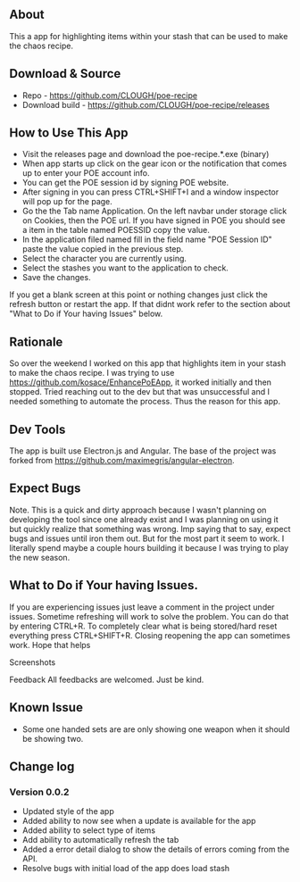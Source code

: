 ## About
This a app for highlighting items within your stash that can be used to make the chaos recipe. 

## Download & Source
* Repo - https://github.com/CLOUGH/poe-recipe
* Download build - https://github.com/CLOUGH/poe-recipe/releases

## How to Use This App
* Visit the releases page and download the poe-recipe.*.exe (binary) 
* When app starts up click on the gear icon or the notification that comes up to enter your POE account info.
* You can get the POE session id by signing POE website. 
* After signing in you can press CTRL+SHIFT+I and a window inspector  will pop up for the page. 
* Go the the Tab name Application. On the left navbar under storage click on Cookies, then the POE url. If you have signed in POE you should see a item in the table named POESSID copy the value.
* In the application filed named fill in the field name "POE Session ID" paste the value copied in the previous step.
* Select the character you are currently using.
* Select the stashes you want to the application to check. 
* Save the changes.

If you get a blank screen at this point or nothing changes just click the refresh button or restart the app. If that didnt work refer to the section about "What to Do if Your having Issues" below.

## Rationale 
So over the weekend I worked on this app that highlights item in your stash to make the chaos recipe. I was trying to use https://github.com/kosace/EnhancePoEApp, it worked initially and then stopped. Tried reaching out to the dev but that was unsuccessful and I needed something to automate the process. Thus the reason for this app.

## Dev Tools 
The app is built use Electron.js and Angular.  The base of the project was forked from https://github.com/maximegris/angular-electron. 

## Expect Bugs
Note. This is a quick and dirty approach because I wasn't planning on developing the tool since one already exist and I was planning on using it but quickly realize that something was wrong. Imp saying that to say, expect bugs and issues until iron them out.  But for the most part it seem to work. I  literally spend maybe a couple hours building it because  I was trying to play the new season.

## What to Do if Your having Issues.
If you are experiencing issues just leave a comment in the project under issues. Sometime refreshing will work to solve the problem. You can do that by entering CTRL+R.  To completely clear what is being stored/hard reset everything press CTRL+SHIFT+R. Closing reopening the app can sometimes work.
Hope that helps

Screenshots


Feedback
All feedbacks are welcomed. Just be kind.

## Known Issue
* Some one handed sets are are only showing one weapon when it should be showing two.

## Change log
### Version 0.0.2
* Updated style of the app
* Added ability to now see when a update is available for the app
* Added ability to select type of items
* Add ability to automatically refresh the tab
* Added a error detail dialog to show the details of errors coming from the API.
* Resolve bugs with initial load of the app does load stash

